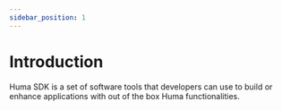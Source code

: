 ```yaml
---
sidebar_position: 1
---
```


# Introduction
Huma SDK is a set of software tools that developers can use to build or enhance applications with out of the box Huma functionalities.
